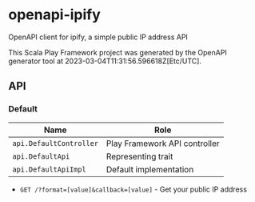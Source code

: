 # openapi-ipify

OpenAPI client for ipify, a simple public IP address API

This Scala Play Framework project was generated by the OpenAPI generator tool at 2023-03-04T11:31:56.596618Z[Etc/UTC].

## API

### Default

|Name|Role|
|----|----|
|`api.DefaultController`|Play Framework API controller|
|`api.DefaultApi`|Representing trait|
|`api.DefaultApiImpl`|Default implementation|

* `GET /?format=[value]&callback=[value]` - Get your public IP address

